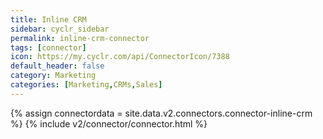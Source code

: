 ```yaml
---
title: Inline CRM
sidebar: cyclr_sidebar
permalink: inline-crm-connector
tags: [connector]
icon: https://my.cyclr.com/api/ConnectorIcon/7388
default_header: false
category: Marketing
categories: [Marketing,CRMs,Sales]
---
```

{% assign connectordata = site.data.v2.connectors.connector-inline-crm %}
{% include v2/connector/connector.html %}	